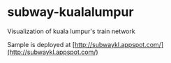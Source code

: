 subway-kualalumpur
==================

Visualization of kuala lumpur's train network

Sample is deployed at [http://subwaykl.appspot.com/](http://subwaykl.appspot.com/)
